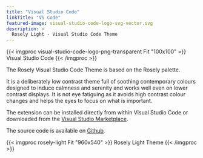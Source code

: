 ```yaml
---
title: "Visual Studio Code"
linkTitle: "VS Code"
featured-image: visual-studio-code-logo-svg-vector.svg
description: >
  Rosely Light - Visual Studio Code Theme
---
```


{{< imgproc visual-studio-code-logo-png-transparent Fit "100x100" >}}
Visual Studio Code
{{< /imgproc >}}

The Rosely Visual Studio Code Theme is based on the Rosely palette.

It is a deliberately low contrast theme full of soothing contemporary colours designed to induce calmness and serenity and works well even on lower contrast displays. It is not eye fatiguing as it avoids high contrast colour changes and helps the eyes to focus on what is important.

The extension can be installed directly from within Visual Studio Code or downloaded from the [Visual Studio Marketplace](https://marketplace.visualstudio.com/items?itemName=HelloTham.vsc-rosely-light).

The source code is available on [Github](https://github.com/hellotham/vsc-rosely-light).

{{< imgproc rosely-light Fit "960x540" >}}
Rosely Light Theme
{{< /imgproc >}}